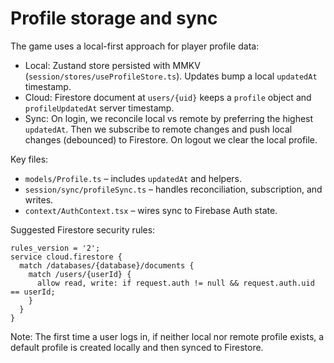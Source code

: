 # Profile storage and sync

The game uses a local-first approach for player profile data:

- Local: Zustand store persisted with MMKV (`session/stores/useProfileStore.ts`). Updates bump a local `updatedAt` timestamp.
- Cloud: Firestore document at `users/{uid}` keeps a `profile` object and `profileUpdatedAt` server timestamp.
- Sync: On login, we reconcile local vs remote by preferring the highest `updatedAt`. Then we subscribe to remote changes and push local changes (debounced) to Firestore. On logout we clear the local profile.

Key files:
- `models/Profile.ts` – includes `updatedAt` and helpers.
- `session/sync/profileSync.ts` – handles reconciliation, subscription, and writes.
- `context/AuthContext.tsx` – wires sync to Firebase Auth state.

Suggested Firestore security rules:

```
rules_version = '2';
service cloud.firestore {
  match /databases/{database}/documents {
    match /users/{userId} {
      allow read, write: if request.auth != null && request.auth.uid == userId;
    }
  }
}
```

Note: The first time a user logs in, if neither local nor remote profile exists, a default profile is created locally and then synced to Firestore.
